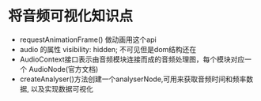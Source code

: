 # 将音频可视化知识点
- requestAnimationFrame() 
  做动画用这个api
- audio 的属性 visibility: hidden;  不可见但是dom结构还在
- AudioContext接口表示由音频模块连接而成的音频处理图，每个模块对应一个        AudioNode(官方文档)
- createAnalyser()方法创建一个analyserNode,可用来获取音频时间和频率数据,    以及实现数据可视化